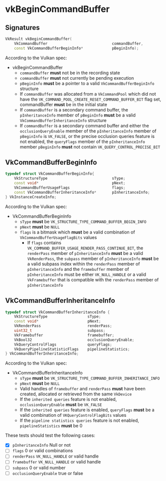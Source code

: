 # vkBeginCommandBuffer

## Signatures
```c++
VkResult vkBeginCommandBuffer(
    VkCommandBuffer                             commandBuffer,
    const VkCommandBufferBeginInfo*             pBeginInfo);
```

According to the Vulkan spec:
- vkBeginCommandBuffer
  - `commandBuffer` **must** not be in the recording state
  - `commandBuffer` **must** not currently be pending execution
  - `pBeginInfo` **must** be a pointer to a valid `VkCommandBufferBeginInfo`
    structure
  - If `commandBuffer` was allocated from a `VkCommandPool` which did not
    have the `VK_COMMAND_POOL_CREATE_RESET_COMMAND_BUFFER_BIT` flag set,
    commandBuffer **must** be in the initial state
  - If `commandBuffer` is a secondary command buffer, the `pInheritanceInfo`
    member of `pBeginInfo` **must** be a valid
    `VkCommandBufferInheritanceInfo` structure
  - If `commandBuffer` is a secondary command buffer and either the
    `occlusionQueryEnable` member of the `pInheritanceInfo` member of
    `pBeginInfo` is `VK_FALSE`, or the precise occlusion queries feature is
    not enabled, the `queryFlags` member of the `pInheritanceInfo` member
    `pBeginInfo` **must** not contain `VK_QUERY_CONTROL_PRECISE_BIT`

## VkCommandBufferBeginInfo
```c++
typedef struct VkCommandBufferBeginInfo{
    VkStructureType                             sType;
    const void*                                 pNext;
    VkCommandBufferUsageFlags                   flags;
    const VkCommandBufferInheritanceInfo*       pInheritanceInfo;
} VkInstanceCreateInfo;
```

According to the Vulkan spec:
- VkCommandBufferBeginInfo
  - `sType` **must** be `VK_STRUCTURE_TYPE_COMMAND_BUFFER_BEGIN_INFO`
  - `pNext` **must** be `NULL`
  - `flags` is a bitmask which **must** be a valid combination of
    `VkCommandBufferUsageFlagBits` values
    - If `flags` contains `VK_COMMAND_BUFFER_USAGE_RENDER_PASS_CONTINUE_BIT`,
      the `renderPass` member of `pInheritanceInfo` **must** be a valid
      `VkRenderPass`, the `subpass` member of `pInheritanceInfo` **must** be
      a valid subpass index within the `renderPass` member of
      `pInheritanceInfo` and the `framebuffer` member of `pInheritanceInfo`
      must be either `VK_NULL_HANDLE` or a valid `VkFramebuffer` that is
      compatible with the `renderPass` member of `pInheritanceInfo`

## VkCommandBufferInheritanceInfo
```c++
typedef struct VkCommandBufferInheritanceInfo {
    VkStructureType                  sType;
    const void*                      pNext;
    VkRenderPass                     renderPass;
    uint32_t                         subpass;
    VkFramebuffer                    framebuffer;
    VkBool32                         occlusionQueryEnable;
    VkQueryControlFlags              queryFlags;
    VkQueryPipelineStatisticFlags    pipelineStatistics;
} VkCommandBufferInheritanceInfo;
```

According to the Vulkan spec:
- VkCommandBufferInheritanceInfo
  - `sType` **must** be `VK_STRUCTURE_TYPE_COMMAND_BUFFER_INHERITANCE_INFO`
  - `pNext` **must** be `NULL`
  - Valid handles of `framebuffer` and `renderPass` **must** have been created,
    allocated or retrieved from the same `VkDevice`
  - If the `inherited queries` feature is not enabled, `occlusionQueryEnable`
    **must** be `VK_FALSE`
  - If the `inherited queries` feature is enabled, `queryFlags` **must** be a
    valid combination of `VKQueryControlFlagBits` values
  - If the `pipeline statistics queries` feature is not enabled,
    `pipelineStatistics` **must** be 0

These tests should test the following cases:
- [x] `pInheritanceInfo` Null or not
- [ ] `flags` 0 or valid combinations
- [ ] `renderPass` `VK_NULL_HANDLE` or valid handle
- [ ] `framebuffer` `VK_NULL_HANDLE` or valid handle
- [ ] `subpass` 0 or valid number
- [ ] `occlusionQueryEnable` true or false

